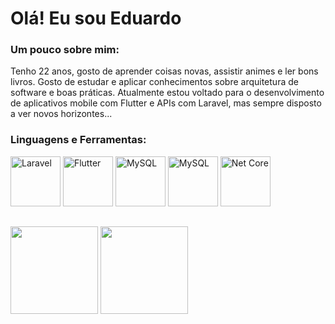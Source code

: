 <h1 align="left">Olá! Eu sou Eduardo </h1>

<h3 align="left"> Um pouco sobre mim: </h3>
Tenho 22 anos, gosto de aprender coisas novas, assistir animes e ler bons livros.
Gosto de estudar e aplicar conhecimentos sobre arquitetura de software e boas práticas. 
Atualmente estou voltado para o desenvolvimento de aplicativos mobile com Flutter e APIs com Laravel, mas sempre disposto a ver novos horizontes...

<h3 align="left">Linguagens e Ferramentas:</h3>
<p align="left"> 
  <img src="https://logospng.org/download/laravel/logo-laravel-1024.png" alt="Laravel" width="80" height="80"/>
  <img src="https://th.bing.com/th/id/OIP.3C5M-mqWlwWKlpl6MuQAPgHaFZ?rs=1&pid=ImgDetMain" alt="Flutter" width="80" height="80"/>
  <img src="https://th.bing.com/th/id/OIP.JVt34lGxmm0GAGNNL_mwBgHaHa?rs=1&pid=ImgDetMain" alt="MySQL" width="80" height="80"/>
  <img src="https://www.vhv.rs/dpng/d/542-5425575_postgres-logo-png-transparent-png.png" alt="MySQL" width="80" height="80"/>
  <img src="https://th.bing.com/th/id/OIP.i8m_OsrOH2KKwZj1SQGteAHaEH?rs=1&pid=ImgDetMain" alt="Net Core" width="80" height="80"/>
  
 
</p>
  

##
<div>
  <img height="140cm" align="center" src="https://github-readme-stats.vercel.app/api?username=EduardoGomesSa&show_icons=true&hide=contribs,prs&cache_seconds=86400&theme=dark"/>
  <img height="140cm" align="center" src="https://github-readme-stats.vercel.app/api/top-langs/?username=EduardoGomesSa&layout=compact&theme=dark"/>
</div>

##


